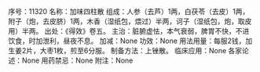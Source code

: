 序号：11320
名称：加味四柱散
组成：人参（去芦）1两，白茯苓（去皮）1两，附子（炮，去皮脐）1两，木香（湿纸包，煨过）半两，诃子（湿纸包，炮，取皮用）半两。
出处：《得效》卷五。
主治：脏腑虚怯，本气衰弱，脾胃不快，不进饮食，时加泄利，昼夜不息。
加减：None
功效：None
用法用量：每服2钱，加生姜2片，大枣1枚，煎至6分服。
制备方法：上锉散。
临床应用：None
各家论述：None
用药禁忌：None
附注：None
